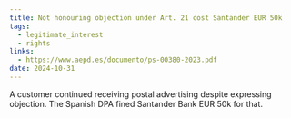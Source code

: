 ```yaml
---
title: Not honouring objection under Art. 21 cost Santander EUR 50k
tags:
  - legitimate_interest
  - rights
links:
  - https://www.aepd.es/documento/ps-00380-2023.pdf
date: 2024-10-31
---
```

A customer continued receiving postal advertising despite expressing objection. The Spanish DPA fined Santander Bank EUR 50k for that.